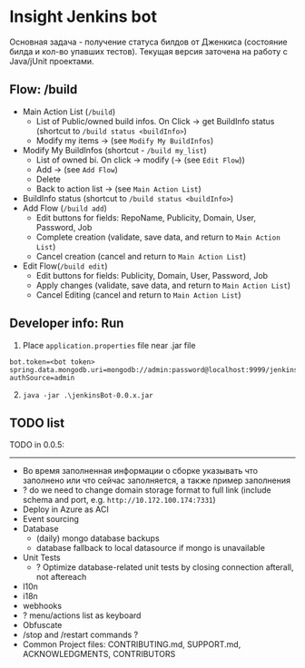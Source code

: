 # Insight Jenkins bot

Основная задача - получение статуса билдов от Дженкиса (состояние билда и кол-во упавших тестов).
Текущая версия заточена на работу с Java/jUnit проектами.

## Flow: /build

- Main Action List (`/build`)
  - List of Public/owned build infos. On Click -> get BuildInfo status (shortcut to `/build status <buildInfo>`)
  - Modify my items -> (see `Modify My BuildInfos`)
- Modify My BuildInfos (shortcut - `/build my_list`)
  - List of owned bi. On click -> modify (-> (see `Edit Flow`))
  - Add -> (see `Add Flow`)
  - Delete
  - Back to action list -> (see `Main Action List`)
- BuildInfo status (shortcut to `/build status <buildInfo>`)
- Add Flow (`/build add`)
  - Edit buttons for fields: RepoName, Publicity, Domain, User, Password, Job
  - Complete creation (validate, save data, and return to `Main Action List`)
  - Cancel creation (cancel and return to `Main Action List`)
- Edit Flow(`/build edit`)
  - Edit buttons for fields: Publicity, Domain, User, Password, Job
  - Apply changes (validate, save data, and return to `Main Action List`)
  - Cancel Editing (cancel and return to `Main Action List`)

## Developer info: Run

1. Place `application.properties` file near .jar file
```
bot.token=<bot token>
spring.data.mongodb.uri=mongodb://admin:password@localhost:9999/jenkinsbot?authSource=admin
```
2. `java -jar .\jenkinsBot-0.0.x.jar`

## TODO list

TODO in 0.0.5:


- -----
- Во время заполненная информации о сборке указывать что заполнено или что сейчас заполняется, а также пример заполнения
- ? do we need to change domain storage format to full link (include schema and port, e.g. `http://10.172.100.174:7331`)
- Deploy in Azure as ACI
- Event sourcing
- Database
  - (daily) mongo database backups
  - database fallback to local datasource if mongo is unavailable
- Unit Tests
  - ? Optimize database-related unit tests by closing connection afterall, not aftereach 
- l10n
- i18n
- webhooks
- ? menu/actions list as keyboard
- Obfuscate
- /stop and /restart commands ?
- Common Project files: CONTRIBUTING.md, SUPPORT.md, ACKNOWLEDGMENTS, CONTRIBUTORS
